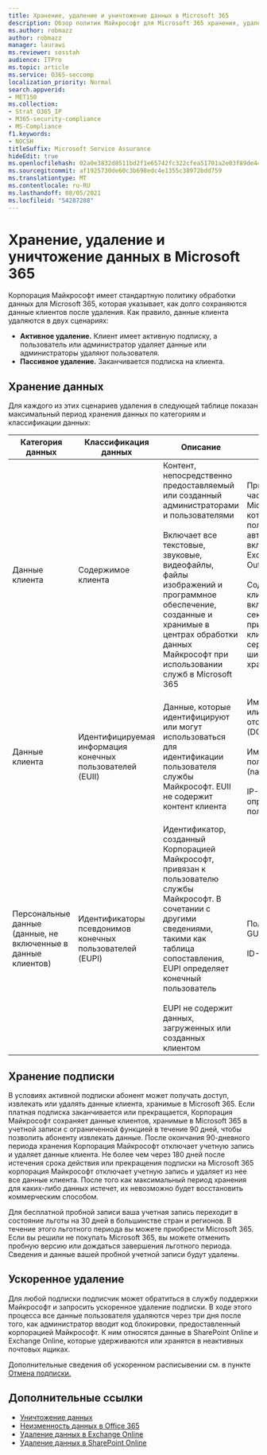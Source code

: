 ```yaml
---
title: Хранение, удаление и уничтожение данных в Microsoft 365
description: Обзор политик Майкрософт для Microsoft 365 хранения, удаления и уничтожения данных.
ms.author: robmazz
author: robmazz
manager: laurawi
ms.reviewer: sosstah
audience: ITPro
ms.topic: article
ms.service: O365-seccomp
localization_priority: Normal
search.appverid:
- MET150
ms.collection:
- Strat_O365_IP
- M365-security-compliance
- MS-Compliance
f1.keywords:
- NOCSH
titleSuffix: Microsoft Service Assurance
hideEdit: true
ms.openlocfilehash: 02a0e3832d8511bd2f1e65742fc322cfea51701a2e03f89de4493bbc4164fa4c
ms.sourcegitcommit: af1925730de60c3b698edc4e1355c38972bdd759
ms.translationtype: MT
ms.contentlocale: ru-RU
ms.lasthandoff: 08/05/2021
ms.locfileid: "54287288"
---
```

# <a name="data-retention-deletion-and-destruction-in-microsoft-365"></a>Хранение, удаление и уничтожение данных в Microsoft 365

Корпорация Майкрософт имеет стандартную политику обработки данных для Microsoft 365, которая указывает, как долго сохраняются данные клиентов после удаления. Как правило, данные клиента удаляются в двух сценариях:

- **Активное удаление.** Клиент имеет активную подписку, а пользователь или администратор удаляет данные или администраторы удаляют пользователя.
- **Пассивное удаление.** Заканчивается подписка на клиента.

## <a name="data-retention"></a>Хранение данных

Для каждого из этих сценариев удаления в следующей таблице показан максимальный период хранения данных по категориям и классификации данных:

| Категория данных | Классификация данных | Описание | Примеры | Период хранения |
|-----------------|-----------------|-----------------|----------------------------------|-------------------------------|
| Данные клиента | Содержимое клиента| Контент, непосредственно предоставляемый или созданный администраторами и пользователями <br><br> Включает все текстовые, звуковые, видеофайлы, файлы изображений и программное обеспечение, созданные и хранимые в центрах обработки данных Майкрософт при использовании служб в Microsoft 365 | Примеры наиболее часто используемых Microsoft 365, которые позволяют пользователям автору данных, включают Word, Excel, PowerPoint, Outlook и OneNote <br><br> Содержимое клиента также включает в себя секреты, которые принадлежат клиентам (пароли, сертификаты, ключи шифрования, ключи хранения) | **Сценарий активного удаления:** не более 30 дней <br><br> **Сценарий пассивного удаления:** не более 180 дней |
| Данные клиента | Идентифицируемая информация конечных пользователей (EUII) | Данные, которые идентифицируют или могут использоваться для идентификации пользователя службы Майкрософт. EUII не содержит контент клиента | Имя пользователя или имя отображения (DOMAIN\UserName) <br><br> Имя основного пользователя (name@domain) <br><br>  IP-адреса, определенные пользователю | **Сценарий активного удаления:** не более 180 дней (только действие администратора клиента) <br><br> **Сценарий пассивного удаления:** не более 180 дней |
| Персональные данные <br> (данные, не включенные в данные клиентов) | Идентификаторы псевдонимов конечных пользователей (EUPI) | Идентификатор, созданный Корпорацией Майкрософт, привязан к пользователю службы Майкрософт. В сочетании с другими сведениями, такими как таблица сопоставления, EUPI определяет конечный пользователь <br><br> EUPI не содержит данных, загруженных или созданных клиентом | Пользовательские GUID, PUID или SID <br><br> ID-ы сеанса | **Сценарий активного удаления:** не более 30 дней <br><br> **Сценарий пассивного удаления:** не более 180 дней |

## <a name="subscription-retention"></a>Хранение подписки

В условиях активной подписки абонент может получать доступ, извлекать или удалять данные клиента, хранимые в Microsoft 365. Если платная подписка заканчивается или прекращается, Корпорация Майкрософт сохраняет данные клиентов, хранимые в Microsoft 365 в учетной записи с ограниченной функцией в течение 90 дней, чтобы позволить абоненту извлекать данные. После окончания 90-дневного периода хранения Корпорация Майкрософт отключает учетную запись и удаляет данные клиента. Не более чем через 180 дней после истечения срока действия или прекращения подписки на Microsoft 365 корпорация Майкрософт отключает учетную запись и удаляет из нее все данные клиента. После того как максимальный период хранения для каких-либо данных истечет, их невозможно будет восстановить коммерческим способом.

Для бесплатной пробной записи ваша учетная запись переходит в состояние льготы на 30 дней в большинстве стран и регионов. В течение этого льготного периода вы можете приобрести Microsoft 365. Если вы решили не покупать Microsoft 365, вы можете отменить пробную версию или дождаться завершения льготного периода. Сведения и данные вашей пробной учетной записи будут удалены.

## <a name="expedited-deletion"></a>Ускоренное удаление

Для любой подписки подписчик может обратиться в службу поддержки Майкрософт и запросить ускоренное удаление подписки. В ходе этого процесса все данные пользователя удаляются через три дня после того, как администратор вводит код блокировки, предоставленный корпорацией Майкрософт. К ним относятся данные в SharePoint Online и Exchange Online, которые удерживаются или хранятся в неактивных почтовых ящиках.

Дополнительные сведения об ускоренном расписывении см. в пункте [Отмена подписки.](/microsoft-365/commerce/subscriptions/cancel-your-subscription)

## <a name="related-links"></a>Дополнительные ссылки

- [Уничтожение данных](assurance-data-destruction.md)
- [Неизменность данных в Office 365](assurance-data-immutability.md)
- [Удаление данных в Exchange Online](assurance-exchange-online-data-deletion.md)
- [Удаление данных в SharePoint Online](assurance-sharepoint-online-data-deletion.md)
